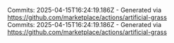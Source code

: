 Commits: 2025-04-15T16:24:19.186Z - Generated via https://github.com/marketplace/actions/artificial-grass
<br>
Commits: 2025-04-15T16:24:19.186Z - Generated via https://github.com/marketplace/actions/artificial-grass
<br>
